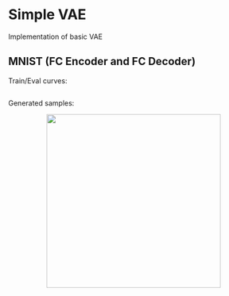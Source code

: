 # Simple VAE


Implementation of basic VAE


MNIST (FC Encoder and FC Decoder)
----

Train/Eval curves:
<center><img src=""></center>

Generated samples:
<center><img src="" width="350"></center>


